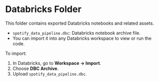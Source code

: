 # Databricks Folder

This folder contains exported Databricks notebooks and related assets.
- `spotify_data_pipeline.dbc`: Databricks notebook archive file.
- You can import it into any Databricks workspace to view or run the code.

To import:
1. In Databricks, go to **Workspace → Import**.
2. Choose **DBC Archive**.
3. Upload `spotify_data_pipeline.dbc`.
